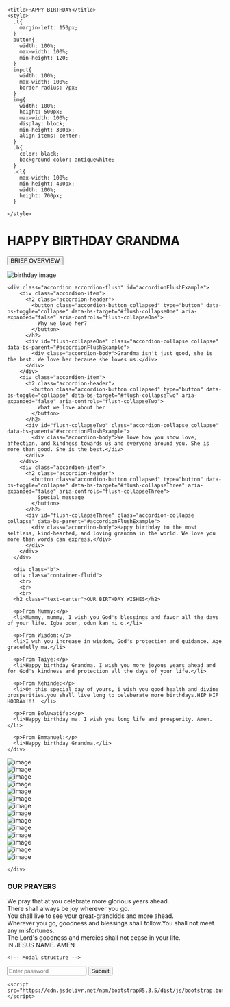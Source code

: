 <!DOCTYPE html>
<html lang="en">
<head>
    <meta charset="UTF-8">
    <meta name="viewport" content="width=device-width, initial-scale=1.0">
    <link href="https://cdn.jsdelivr.net/npm/bootstrap@5.3.5/dist/css/bootstrap.min.css" rel="stylesheet">

    <title>HAPPY BIRTHDAY</title>
    <style>
      .t{
        margin-left: 150px;
      }
      button{
        width: 100%;
        max-width: 100%;
        min-height: 120;
      }
      input{
        width: 100%;
        max-width: 100%;
        border-radius: 7px;
      }
      img{
        width: 100%;
        height: 500px;
        max-width: 100%;
        display: block;
        min-height: 300px;
        align-items: center;
      }
      .b{
        color: black;
        background-color: antiquewhite;
      }
      .cl{
        max-width: 100%;
        min-height: 400px;
        width: 100%;
        height: 700px;      
      }
      
    </style>
</head>
<body>
    <h1 class="text-center">HAPPY BIRTHDAY GRANDMA</h1>
    <div id="liveAlertPlaceholder"></div>
<button type="button" class="btn btn-primary col-md-start btn-text-center" id="liveAlertBtn">BRIEF OVERVIEW</button>
<script>
    const alertPlaceholder = document.getElementById('liveAlertPlaceholder')
const appendAlert = (message, type) => {
  const wrapper = document.createElement('div')
  wrapper.innerHTML = [
    `<div class="alert alert-${type} alert-dismissible" role="alert">`,
    `   <div>${message}</div>`,
    '   <button type="button" class="btn-close" data-bs-dismiss="alert" aria-label="Close"></button>',
    '</div>'
  ].join('')

  alertPlaceholder.append(wrapper)
}

const alertTrigger = document.getElementById('liveAlertBtn')
if (alertTrigger) {
  alertTrigger.addEventListener('click', () => {
    appendAlert('Grandma is the prettiest, kindest and best Grandma in the world. Despite the distance, she always takes care of us.She showers us with her love and affection. She is the best Grandma in the whole wide world.', 'primary')
  })
}
</script>

<div>
  <img src="IMG/happy birthday.jpg" alt="birthday image">
</div>


    
    
    


    <div class="accordion accordion-flush" id="accordionFlushExample">
        <div class="accordion-item">
          <h2 class="accordion-header">
            <button class="accordion-button collapsed" type="button" data-bs-toggle="collapse" data-bs-target="#flush-collapseOne" aria-expanded="false" aria-controls="flush-collapseOne">
              Why we love her?
            </button>
          </h2>
          <div id="flush-collapseOne" class="accordion-collapse collapse" data-bs-parent="#accordionFlushExample">
            <div class="accordion-body">Grandma isn't just good, she is the best. We love her because she loves us.</div>
          </div>
        </div>
        <div class="accordion-item">
          <h2 class="accordion-header">
            <button class="accordion-button collapsed" type="button" data-bs-toggle="collapse" data-bs-target="#flush-collapseTwo" aria-expanded="false" aria-controls="flush-collapseTwo">
              What we love about her
            </button>
          </h2>
          <div id="flush-collapseTwo" class="accordion-collapse collapse" data-bs-parent="#accordionFlushExample">
            <div class="accordion-body">We love how you show love, affection, and kindness towards us and everyone around you. She is more than good. She is the best.</div>
          </div>
        </div>
        <div class="accordion-item">
          <h2 class="accordion-header">
            <button class="accordion-button collapsed" type="button" data-bs-toggle="collapse" data-bs-target="#flush-collapseThree" aria-expanded="false" aria-controls="flush-collapseThree">
              Special message
            </button>
          </h2>
          <div id="flush-collapseThree" class="accordion-collapse collapse" data-bs-parent="#accordionFlushExample">
            <div class="accordion-body">Happy birthday to the most selfless, kind-hearted, and loving grandma in the world. We love you more than words can express.</div>
          </div>
        </div>
      </div>

      <div class="b">
      <div class="container-fluid">
        <br>
        <br>
        <br>
      <h2 class="text-center">OUR BIRTHDAY WISHES</h2>

      <p>From Mummy:</p>
      <li>Mummy, mummy, I wish you God's blessings and favor all the days of your life. Igba odun, odun kan ni o.</li>

      <p>From Wisdom:</p>
      <li>I wsh you increase in wisdom, God's protection and guidance. Age gracefully ma.</li>

      <p>From Taiye:</p>
      <li>Happy birthday Grandma. I wish you more joyous years ahead and for God's kindness and protection all the days of your life.</li>

      <p>From Kehinde:</p>
      <li>On this special day of yours, i wish you good health and divine prosperities.you shall live long to celeberate more birthdays.HIP HIP HOORAY!!!  </li>

      <p>From Boluwatife:</p>
      <li>Happy birthday ma. I wish you long life and prosperity. Amen.</li>

      <p>From Emmanuel:</p>
      <li>Happy birthday Grandma.</li>
    </div>
  </div>




  <div id="carouselExampleSlidesOnly" class="carousel slide carouselslide" data-bs-ride="carousel">
    <div class="carousel-inner mt-200 cl">
      <div class="carousel-item active">
        <img src="IMG/IMG-20241016-WA0002.jpg" class="d-block w-100" alt="image">
      </div>
      <div class="carousel-item">
        <img src="IMG/IMG-20241016-WA0003.jpg" class="d-block w-100" alt="image">
      </div>
      <div class="carousel-item">
        <img src="IMG/IMG-20241016-WA0004.jpg" class="d-block w-100" alt="image">
      </div>
      <div class="carousel-item">
        <img src="IMG/IMG-20241016-WA0005.jpg" class="d-block w-100" alt="image">
      </div>
      <div class="carousel-item">
        <img src="IMG/IMG-20241016-WA0006.jpg" class="d-block w-100" alt="image">
      </div>
      <div class="carousel-item">
        <img src="IMG/IMG-20241016-WA0007.jpg" class="d-block w-100" alt="image">
      </div>
      <div class="carousel-item">
        <img src="IMG/IMG-20241016-WA0008.jpg" class="d-block w-100" alt="image">
      </div>
      <div class="carousel-item">
        <img src="IMG/IMG-20241016-WA0009.jpg" class="d-block w-100" alt="image">
      </div>
      <div class="carousel-item">
        <img src="IMG/IMG-20241016-WA0010.jpg" class="d-block w-100" alt="image">
      </div>
      <div class="carousel-item">
        <img src="IMG/IMG-20241016-WA0011.jpg" class="d-block w-100" alt="image">
      </div>
      <div class="carousel-item">
        <img src="IMG/IMG-20241016-WA0012.jpg" class="d-block w-100" alt="image">
      </div>
      <div class="carousel-item">
        <img src="IMG/IMG-20241016-WA0013.jpg" class="d-block w-100" alt="image">
      </div>
      <div class="carousel-item">
        <img src="IMG/IMG-20241016-WA0014.jpg" class="d-block w-100" alt="image">
      </div>
      <div class="carousel-item">
        <img src="IMG/IMG-20241016-WA0015.jpg" class="d-block w-100" alt="image">
      </div>
    
    </div>
  </div>

  <div class="container-sm">
    <h3 class="text-center">OUR PRAYERS</h3>
    <p class="text-center">We pray that at you celebrate more glorious years ahead. 
      <br>
    There shall always be joy wherever you go.
    <br/>
     You shall live to see your great-grandkids and more ahead. 
    <br />
    Wherever you go, goodness and blessings shall follow.You shall not meet any misfortunes. 
    <br/>
    The Lord's goodness and mercies shall not cease in your life.
    <br>
    IN JESUS NAME. AMEN</p>
  </div>
    
    

    <!-- Modal structure -->
<div id="modal" class="modal" style="display:none;">
  <div class="modal-content">
    <span class="close">&times;</span>
    <p id="modal-message">Happy Birthday, Grandma! Thanks for all the love you have shown to us throughout the years. We love you so much.</p>
  </div>
</div>

<!-- Password input field and submit button -->
<input id="password" type="password" placeholder="Enter password">
<button onclick="checkPassword()" class="btn btn-primary">Submit</button>

<script>
const password = "2504"; // set the password
const modal = document.getElementById("modal");
const modalMessage = document.getElementById("modal-message");
const closeButton = document.getElementsByClassName("close")[0];

function checkPassword() {
  const inputPassword = document.getElementById("password").value;
  if (inputPassword === password) {
    modalMessage.innerText = "Happy Birthday, Grandma! Thanks for all the love you have shown to us throughout the years. We love you so much.";
    modal.style.display = "block";
  } else {
    alert("Incorrect password!");
  }
}

// Close the modal when the close button is clicked
closeButton.onclick = function() {
  modal.style.display = "none";
}

// Close the modal when the user clicks outside of it
window.onclick = function(event) {
  if (event.target == modal) {
    modal.style.display = "none";
  }
}
</script>

    <script src="https://cdn.jsdelivr.net/npm/bootstrap@5.3.5/dist/js/bootstrap.bundle.min.js"></script>
</body>
</html>
